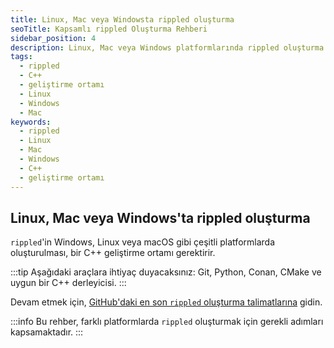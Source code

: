 ```yaml
---
title: Linux, Mac veya Windowsta rippled oluşturma
seoTitle: Kapsamlı rippled Oluşturma Rehberi
sidebar_position: 4
description: Linux, Mac veya Windows platformlarında rippled oluşturma sürecini detaylandıran kapsamlı bir rehber. Geliştirme ortamı gereksinimleri ve adımlar hakkında bilgi verir.
tags: 
  - rippled
  - C++
  - geliştirme ortamı
  - Linux
  - Windows
  - Mac
keywords: 
  - rippled
  - Linux
  - Mac
  - Windows
  - C++
  - geliştirme ortamı
---
```


## Linux, Mac veya Windows'ta rippled oluşturma

`rippled`'in Windows, Linux veya macOS gibi çeşitli platformlarda oluşturulması, bir C++ geliştirme ortamı gerektirir. 

:::tip
Aşağıdaki araçlara ihtiyaç duyacaksınız: Git, Python, Conan, CMake ve uygun bir C++ derleyicisi.
:::

Devam etmek için, [GitHub'daki en son `rippled` oluşturma talimatlarına](https://github.com/XRPLF/rippled/blob/develop/BUILD.md) gidin.

:::info
Bu rehber, farklı platformlarda `rippled` oluşturmak için gerekli adımları kapsamaktadır.
:::

